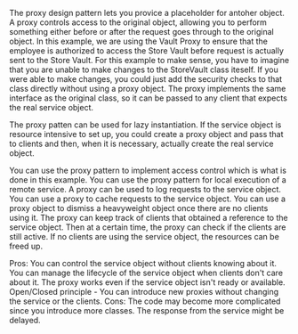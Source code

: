 The proxy design pattern lets you provice a placeholder for antoher object. A proxy controls access to the original object, allowing you to perform something either before or after the request goes through to the original object.
In this example, we are using the Vault Proxy to ensure that the employee is authorized to access the Store Vault before request is actually sent to the Store Vault. For this example to make sense, you have to imagine that you are unable to make changes to the StoreVault class iteself. If you were able to make changes, you could just add the security checks to that class directly without using a proxy object. 
The proxy implements the same interface as the original class, so it can be passed to any client that expects the real service object.


The proxy patten can be used for lazy instantiation. If the service object is resource intensive to set up, you could create a proxy object and pass that to clients and then, when it is necessary, actually create the real service object.

You can use the proxy pattern to implement access control which is what is done in this example. 
You can use the proxy pattern for local execution of a remote service.
A proxy can be used to log requests to the service object.
You can use a proxy to cache requests to the service object.
You can use a proxy object to dismiss a heavyweight object once there are no clients using it. The proxy can keep track of clients that obtained a reference to the service object. Then at a certain time, the proxy can check if the clients are still active. If no clients are using the service object, the resources can be freed up. 

Pros:
You can control the service object without clients knowing about it.
You can manage the lifecycle of the service object when clients don't care about it.
The proxy works even if the service object isn't ready or available.
Open/Closed principle - You can introduce new proxies without changing the service or the clients. 
Cons:
The code may become more complicated since you introduce more classes. 
The response from the service might be delayed. 